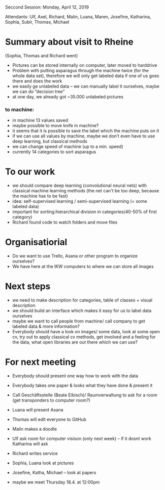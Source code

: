 Seccond Session: Monday, April 12, 2019

Attendants: Ulf, Axel, Richard, Malin, Luana, Maren, Josefine, Katharina, Sophia, Subir, Thomas, Michael 

# Summary about visit to Rheine
(Sophia, Thomas and Richard went)
* Pictures can be stored internally on computer, later moved to harddrive
* Problem with putting asparagus through the machine twice (for the whole data set), therefore we will only get labeled data if one of us goes there and does the work
* we easily ge unlabeled data – we can manually label it ourselves, maybe we can do “decision tree”
* at one day, we already got ~35.000 unlabeled pictures

### to machine: 
* in machine 13 values saved
* maybe possible to move knife in machine? 
* it seems that it is possible to save the label which the machine puts on it
* if we can use all values by machine, maybe we don’t even have to use deep learning, but classical methods 
* we can change speed of machine (up to a min. speed)
* currently 14 categories to sort asparagus

# To our work
*	we should compare deep learning (convolutional neural nets) with classical machine learning methods (the net can't be too deep, because the machine has to be fast)
*	idea: self-supervised learning / semi-supervised learning (= some labeled data)
* important for sorting:hierarchical division in categories(40-50% of first category)
* Richard found code to watch folders and move files

# Organisatiorial
*	Do we want to use Trello, Asana or other program to organize ourselves?
*	We have here at the IKW computers to where we can store all images

# Next steps
-	we need to make description for categories, table of classes + visual description
-	we should build an interface which makes it easy for us to label data ourselves
-	maybe we want to call people from machine/ call company to get labeled data & more information?
-	Everybody should have a look on images/ some data, look at some open cv, try out to apply classical cv methods, get involved and a feeling for the data, what open libraries are out there which we can use? 

# For next meeting
-	Everybody should present one way how to work with the data
-	Everybody takes one paper & looks what they have done & present it
- Call Geschäftsstelle (Beate Eibisch)/ Raumverwaltung to ask for a room (get transponders to computer room?)

-	Luana will present Asana
-	Thomas will edit everyone to GitHub
-	Malin makes a doodle 
-	Ulf ask room for computer visison (only next week) – if it dosnt work Katharina will ask
-	Richard writes service
-	Sophia, Luana look at pictures
-	Josefine, Katha, Michael – look at papers
- maybe we meet Thursday 18.4. at 12:00pm

